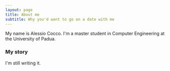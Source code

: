```yaml
---
layout: page
title: About me
subtitle: Why you'd want to go on a date with me
---
```


My name is Alessio Cocco.
I'm a master student in Computer Engineering at the University of Padua.

### My story

I'm still writing it.
